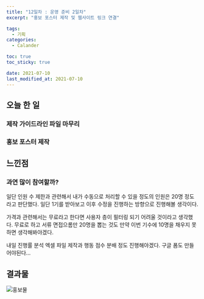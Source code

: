 ```yaml
---
title: "12일차 : 운영 준비 2일차"
excerpt: "홍보 포스터 제작 및 웹사이트 링크 연결"

tags:
  - 기획
categories:
  - Calander

toc: true
toc_sticky: true

date: 2021-07-10
last_modified_at: 2021-07-10
---
```

## 오늘 한 일
### 제작 가이드라인 파일 마무리
### 홍보 포스터 제작

## 느낀점
### 과연 많이 참여할까?
일단 인원 수 제한과 관련해서 내가 수동으로 처리할 수 있을 정도의 인원은 20명 정도라고 판단했다. 일단 1기를 받아보고 이후 수정을 진행하는 방향으로 진행해볼 생각이다.

가격과 관련해서는 무료라고 한다면 사용자 층이 필터링 되기 어려울 것이라고 생각했다. 무료로 하고 서류 면접으롬만 20명을 뽑는 것도 만약 이번 기수에 10명을 채우지 못하면 생각해봐야겠다.

내일 진행률 분석 엑셀 파일 제작과 행동 점수 분배 정도 진행해야겠다.
구글 폼도 만들어야된다...

## 결과물
![홍보물](https://user-images.githubusercontent.com/73425926/125164022-fa111900-e1ca-11eb-8c24-64569fbef828.png)
